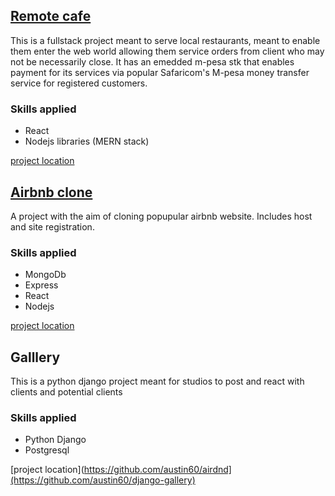 

## [Remote cafe](https://brilliant-manatee-25defd.netlify.app/)
This is a fullstack project meant to serve local restaurants, meant to enable them enter the web world allowing them service orders from client who may not be necessarily close. It has an emedded m-pesa stk that enables payment for its services via popular Safaricom's M-pesa money transfer service for registered customers.

### Skills applied
* React
* Nodejs libraries (MERN stack)

[project location](https://github.com/austin60/remote-cafe)


## [Airbnb clone](https://sprightly-cannoli-5bf619.netlify.app/)
A project with the aim of cloning popupular airbnb website. Includes host and site registration.

### Skills applied
* MongoDb
* Express
*  React
*  Nodejs 

[project location](https://github.com/austin60/airdnd)

## Galllery
This is a python django project meant for studios to post and react with clients and potential clients

### Skills applied
* Python Django
* Postgresql

[project location](https://github.com/austin60/airdnd](https://github.com/austin60/django-gallery)
